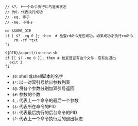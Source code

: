 

```shell
// $?，上一个命令执行后的退出状态
// 为0，代表执行成功
// -eq, 等于
// -ne, 不等于

cd $SOME_DIR
if [ $? -eq 0 ]; then  # 检查cd命令是否成功，如果成功才执行rm命令
	rm -rf *txt
fi

${DIR}/appctl/initenv.sh
if [[ $? -ne 0 ]]; then # 检查是否有这个文件，没有则退出
  exit 2
fi
```



- `$0`: shell或shell脚本的名字
- `$*`: 以一对双引号给出参数列表
- `$@`: 将各个参数分别加双引号返回
- `$#`: 参数的个数
- `$_`: 代表上一个命令的最后一个参数
- `$$`: 代表所在命令的PID
- `$!`: 代表最后执行的后台命令的PID
- `$?`: 代表上一个命令执行后的退出状态